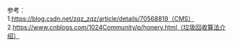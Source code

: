 






参考：  
1.https://blog.csdn.net/zqz_zqz/article/details/70568819（CMS）  
2.https://www.cnblogs.com/1024Community/p/honery.html（垃圾回收算法介绍）